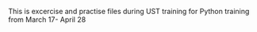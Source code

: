 This is excercise and practise files during UST training for Python training from March 17- April 28
